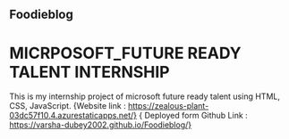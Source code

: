 ## Foodieblog
# MICRPOSOFT_FUTURE READY TALENT INTERNSHIP
This is my internship project of microsoft future ready talent using HTML, CSS, JavaScript.
{Website link : https://zealous-plant-03dc57f10.4.azurestaticapps.net/}
 { Deployed form Github Link : https://varsha-dubey2002.github.io/Foodieblog/}
